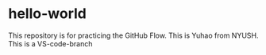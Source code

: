 # hello-world
This repository is for practicing the GitHub Flow.
This is Yuhao from NYUSH.
This is a VS-code-branch